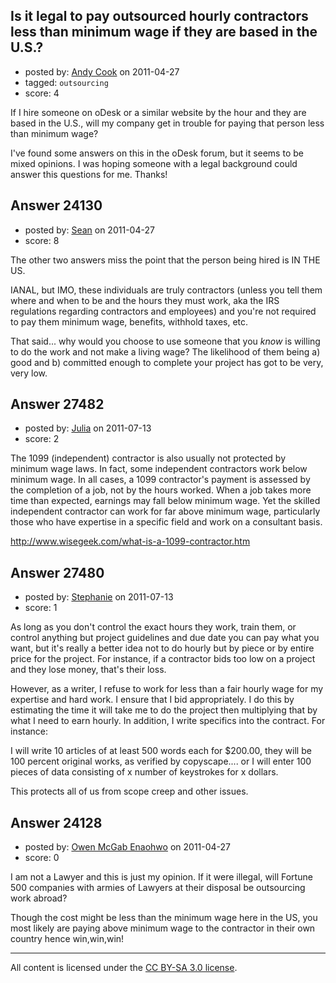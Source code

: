 ## Is it legal to pay outsourced  hourly contractors less than minimum wage if they are based in the U.S.?

- posted by: [Andy Cook](https://stackexchange.com/users/-1/6493-andy-cook) on 2011-04-27
- tagged: `outsourcing`
- score: 4

If I hire someone on oDesk or a similar website by the hour and they are based in the U.S., will my company get in trouble for paying that person less than minimum wage?

I've found some answers on this in the oDesk forum, but it seems to be mixed opinions. I was hoping someone with a legal background could answer this questions for me. Thanks!


## Answer 24130

- posted by: [Sean](https://stackexchange.com/users/-1/6610-sean) on 2011-04-27
- score: 8

The other two answers miss the point that the person being hired is IN THE US.  

IANAL, but IMO, these individuals are truly contractors (unless you tell them where and when to be and the hours they must work, aka the IRS regulations regarding contractors and employees) and you're not required to pay them minimum wage, benefits, withhold taxes, etc.

That said... why would you choose to use someone that you *know* is willing to do the work and not make a living wage?  The likelihood of them being a) good and b) committed enough to complete your project has got to be very, very low.


## Answer 27482

- posted by: [Julia](https://stackexchange.com/users/-1/11418-julia) on 2011-07-13
- score: 2

The 1099 (independent) contractor is also usually not protected by minimum wage laws. In fact, some independent contractors work below minimum wage. In all cases, a 1099 contractor's payment is assessed by the completion of a job, not by the hours worked. When a job takes more time than expected, earnings may fall below minimum wage. Yet the skilled independent contractor can work for far above minimum wage, particularly those who have expertise in a specific field and work on a consultant basis.

http://www.wisegeek.com/what-is-a-1099-contractor.htm



## Answer 27480

- posted by: [Stephanie](https://stackexchange.com/users/-1/11947-stephanie) on 2011-07-13
- score: 1

As long as you don't control the exact hours they work, train them, or control anything but project guidelines and due date you can pay what you want, but it's really a better idea not to do hourly but by piece or by entire price for the project. For instance, if a contractor bids too low on a project and they lose money, that's their loss.

However, as a writer, I refuse to work for less than a fair hourly wage for my expertise and hard work. I ensure that I bid appropriately. I do this by estimating the time it will take me to do the project then multiplying that by what I need to earn hourly. In addition, I write specifics into the contract. For instance:

I will write 10 articles of at least 500 words each for $200.00, they will be 100 percent original works, as verified by copyscape.... or I will enter 100 pieces of data consisting of x number of keystrokes for x dollars.

This protects all of us from scope creep and other issues.


## Answer 24128

- posted by: [Owen McGab Enaohwo](https://stackexchange.com/users/-1/6645-owen-mcgab-enaohwo) on 2011-04-27
- score: 0

I am not a Lawyer and this is just my opinion. If it were illegal, will Fortune 500 companies with armies of Lawyers at their disposal be outsourcing work abroad?

Though the cost might be less than the minimum wage here in the US, you most likely are paying above minimum wage to the contractor in their own country hence win,win,win!



---

All content is licensed under the [CC BY-SA 3.0 license](https://creativecommons.org/licenses/by-sa/3.0/).
